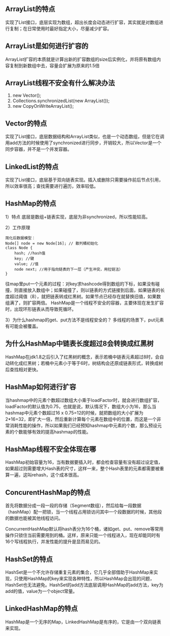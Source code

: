 ## ArrayList的特点
实现了List接口，底层实现为数组，超出长度会动态进行扩容，其实就是对数组进行复制；在日常使用时最好指定大小，尽量减少扩容。

## ArrayList是如何进行扩容的
ArrayList扩容的本质就是计算出新的扩容数组的size后实例化，并将原有数组内容复制到新数组中去，容量会扩展为原来的1.5倍

## ArrayList线程不安全有什么解决办法
1. new Vector();
2. Collections.synchronizedList(new ArrayList());
3. new CopyOnWriteArrayList();

## Vector的特点
实现了List接口，底层数据结构和ArrayList类似，也是一个动态数组，但是它在调用add方法的时候使用了synchronized进行同步，开销较大，所以Vector是一个同步容器，并不是一个并发容器。

## LinkedList的特点
实现了List接口，底层基于双向链表实现。插入或删除只需要操作前后节点引用，所以效率很高；查找需要进行遍历，效率较低。

## HashMap的特点
1）特点
底层是数组+链表实现，底层为非synchronized，所以性能较高。

2）工作原理
```
简化后数据模型：
Node[] node = new Node[16]; // 散列桶初始化
class Node {
    hash; //hash值
    key; //键
    value; //值
    node next; //用于指向链表的下一层（产生冲突，用拉链法）
}
```
往map里put一个元素的过程：对key求hashcode得到数组的下标，如果没有碰撞，则直接放入数组中；如果碰撞了，则以链表的方式链接到后面，如果链表的长度超过阈值（8），就把链表转成红黑树。如果节点已经存在就替换旧值，如果数组满了，则扩容两倍。
HashMap是一个线程不安全的容器，主要体现在发生扩容时，出现环形链表从而导致死循环。

3）为什么hashmap的get、put方法不是线程安全的？
多线程的场景下，put元素有可能会被覆盖。

## 为什么HashMap中链表长度超过8会转换成红黑树
HashMap在jdk1.8之后引入了红黑树的概念，表示若桶中链表元素超过8时，会自动转化成红黑树；若桶中元素小于等于6时，树结构会还原成链表形式，转换成树后查找相对更快。

## HashMap如何进行扩容
当hashmap中的元素个数超过数组大小乘于loadFactor时，就会进行数组扩容，loadFactor的默认值为0.75，也就是说，默认情况下，数组大小为16，那么当hashmap中元素个数超过16 x 0.75=12的时候，就把数组的大小扩展为2*16=32，即扩大一倍，然后重新计算每个元素在数组中的位置，而这是一个非常消耗性能的操作，所以如果我们已经预知hashmap中元素的个数，那么预设元素的个数能够有效的提高hashmap的性能。

## HashMap线程不安全体现在哪
HashMap初始容量为16，当有数据要插入时，都会检查容量有没有超过设定值，如果超过则需要增大Hash表的尺寸，这样一来，整个Hash表里的元素都需要被重算一遍，这叫rehash，这个成本很高。

## ConcurentHashMap的特点
首先将数据分成一段一段的存储（Segment数组），然后给每一段数据（hashMap）配一把锁，当一个线程占用锁访问其中一个段数据的时候，其他段的数据也能被其他线程访问。

ConcurrentHashMap默认将hash表分为16个桶，诸如get、put、remove等常用操作只锁住当前需要用到的桶。这样，原来只能一个线程进入，现在却能同时有16个写线程执行，并发性能的提升是显而易见的。

## HashSet的特点
HashSet是一个不允许存储重复元素的集合，它几乎全部借助于HashMap来实现，只使用HashMap的key来实现各种特性，所以HashMap会出现的问题，HashSet也无法避免。HashSet的add方法底层调用HashMap的add方法，key为add的值，value为一个object常量。

## LinkedHashMap的特点
HashMap是一个无序的Map，LinkedHashMap是有序的，它是由一个双向链表来实现。

